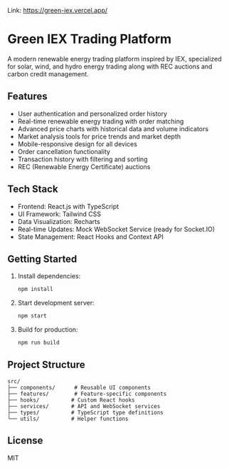 Link: https://green-iex.vercel.app/
# Green IEX Trading Platform

A modern renewable energy trading platform inspired by IEX, specialized for solar, wind, and hydro energy trading along with REC auctions and carbon credit management.

## Features

- User authentication and personalized order history
- Real-time renewable energy trading with order matching
- Advanced price charts with historical data and volume indicators
- Market analysis tools for price trends and market depth
- Mobile-responsive design for all devices
- Order cancellation functionality
- Transaction history with filtering and sorting
- REC (Renewable Energy Certificate) auctions

## Tech Stack

- Frontend: React.js with TypeScript
- UI Framework: Tailwind CSS
- Data Visualization: Recharts
- Real-time Updates: Mock WebSocket Service (ready for Socket.IO)
- State Management: React Hooks and Context API

## Getting Started

1. Install dependencies:
   ```bash
   npm install
   ```

2. Start development server:
   ```bash
   npm start
   ```

3. Build for production:
   ```bash
   npm run build
   ```

## Project Structure

```
src/
├── components/      # Reusable UI components
├── features/        # Feature-specific components
├── hooks/          # Custom React hooks
├── services/       # API and WebSocket services
├── types/          # TypeScript type definitions
└── utils/          # Helper functions
```

## License

MIT
